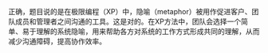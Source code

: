 正确，题目说的是在极限编程（XP）中，隐喻（metaphor）被用作促进客户、团队成员和管理者之间沟通的工具。这是对的。在XP方法中，团队会选择一个简单、易于理解的系统隐喻，用来帮助各方对系统的工作方式形成共同的理解，从而减少沟通障碍，提高协作效率。